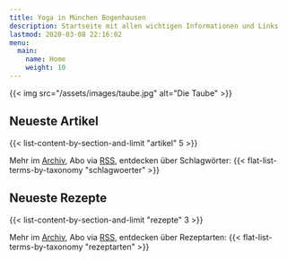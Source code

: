 ```yaml
---
title: Yoga in München Bogenhausen
description: Startseite mit allen wichtigen Informationen und Links
lastmod: 2020-03-08 22:16:02
menu:
  main:
    name: Home
    weight: 10
---
```


{{< img src="/assets/images/taube.jpg" alt="Die Taube" >}}


## Neueste Artikel

{{< list-content-by-section-and-limit "artikel" 5 >}}

Mehr im [Archiv][10], Abo via [RSS][11], entdecken über Schlagwörter: {{< flat-list-terms-by-taxonomy "schlagwoerter" >}}

[10]: /artikel/
[11]: /artikel/index.xml


## Neueste Rezepte

{{< list-content-by-section-and-limit "rezepte" 3 >}}

Mehr im [Archiv][12], Abo via [RSS][13], entdecken über Rezeptarten: {{< flat-list-terms-by-taxonomy "rezeptarten" >}}

[12]: /rezepte/
[13]: /rezepte/index.xml
